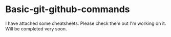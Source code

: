 # Basic-git-github-commands
I have attached some cheatsheets. Please check them out
I'm working on it. Will be completed very soon.
